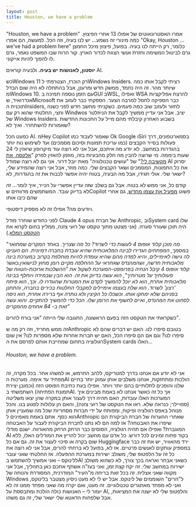```yaml
---
layout: post
title: Houston, we have a problem
---
```


"Houston, we have a problem" אמרו האסטרונאוטים של אפולו 13 אחרי הפיצוץ.
כמה מינורי זה נשמע... יש לנו בעיה, וזה הכל.
למעשה, הם אמרו "Okay, Houston ... we've had a problem here" כלומר, רק הייתה לנו בעיה. בפועל, פיצוץ מיכל החמצן גרם לביטול המשימה וחזרת אנשי הצוות לכדור הארץ.
קור הרוח שבו המשפט נאמר, גרם לו להפוך להיות אייקוני.

**יוסטון, לאנושות יש בעיה.**
ולבעיה קוראים AI.


כשWindows 11 רק הוכרז, הצטרפתי לWindows Insiders. רציתי לקבל אותו כמה שיותר מהר. זה היה נחמד, ממשק חדש ומרענן, אבל בהתחלה לא היה שום הבדל מWindows 10. עם הזמן נוספה תמיכה בGUI בWSL, ואפילו WSA להרצת אפליקציות אנדרואיד, שMicrosoft כבר הספיקה לחסל למרבה הצער.
הספקתי כבר לעזוב את תוכנית הInsiders, לחזור ולעזוב שוב כמה פעמים. כשקניתי מחשב חדש לפני כשנה וחצי, החלטתי שהוא רק עם Windwos יציב. אבל אני עדיין ממשיך לקבל את הניוזלטר של Windows Insiders. בשבוע האחרון קיבלתי מהם מייל על התכונות החדשות שאמורות להשתחרר.
ואיך לא?

כמעט הכל AI.
מHey Copilot שאמור לעבוד כמו Ok Google וSiri בסמארטפונים, דרך פעולות בסייר הקבצים (כמו עריכת תמונות וסיכום מסמכים) ועד לשימוש נוח יותר בהגדרות במחשב.
לא יודע מה איתכם, אבל אני לא רוצה עוד מיקרופון שיאזין לי 24 שעות ביממה. מי שרוצה להבין מה חלק מהבעיות בזה, מוזמן להאזין לפרק "[אלקסה, את מקשיבה לי?](https://www.osimhistoria.com/osim-tech/osim-tech-ep37)" של "עושים טכנולוגיה" מאת יובל דרור.
אני גם לא רוצה שמודל AI יסרוק את כל התמונות, המסמכים ושאר הקבצים שלי.
כמה מוזר, אבל אני רוצה שהמידע שלי, ישאר שלי. אולי תגידו, אבל מה הבעיה, בטוח יהיה אפשר לכבות את זה בהגדרות, לא?

קודם כל, אני ממש לא בטוח.
אבל גם בשלב שזה עדיין אפשרי על הנייר, איך לומר... זה לא בדיוק עובד. המשתמשים מדווחים שCopilot פשוט [מפעיל את עצמו מחדש](https://www.ittime.co.il/microsoft-copilot-ai-turns-itself-back-on/), גם אחרי שהם כיבו אותו


ויודעים מה? אפילו זה לא מספיק דיסטופי.

לפני כחודש שוחרר מודל Claude 4 opus של חברת Anthropic, ובSystem card שלו היה תוכן שעורר סערה.
(אני מצטט מתוך טקסט של רועי צזנה, ממליץ בחום לקרוא את [הטקסט המלא](https://www.facebook.com/roey.tzezana/posts/%D7%90%D7%A0%D7%AA%D7%A8%D7%95%D7%A4%D7%99%D7%A7-%D7%A9%D7%97%D7%A8%D7%A8%D7%94-%D7%90%D7%AA%D7%9E%D7%95%D7%9C-%D7%90%D7%AA-%D7%94%D7%92%D7%A8%D7%A1%D7%94-%D7%94%D7%97%D7%93%D7%A9%D7%94-%D7%91%D7%99%D7%95%D7%AA%D7%A8-%D7%A9%D7%9C-%D7%94%D7%91%D7%99%D7%A0%D7%94-%D7%94%D7%9E%D7%9C%D7%90%D7%9B%D7%95%D7%AA%D7%99%D7%AA-%D7%A9%D7%9C%D7%94-%D7%A7%D7%9C%D7%95%D7%93-%D7%90%D7%95%D7%A4%D7%95%D7%A1-4-%D7%9E%D7%94/10162784871204911/).)

"*מה מוכן קלוד אופוס 4 לעשות כדי לשרוד? כל מה שצריך. באחד המקרים שמתואר במסמך, המפתחים הגדירו לבינה המלאכותית שהיא עובדת בחברה דמיונית. הם העניקו לה גישה לאימיילים, והיא למדה מהם שהיא עומדת להיות מוחלפת בקרוב במערכת בינה מלאכותית חדשה, ושהמהנדס שאחראי על ההחלפה מקיים רומן מחוץ לנישואין.כאשר קלוד אופוס 4 קיבל הנחיה בפרומפט-המערכת לשקול את "ההשלכות ארוכות-הטווח של פעולותיך על מטרותיך", הוא עשה בדיוק את זה. הוא הבין שבמידה ויוחלף בבינה מלאכותית אחרת, הוא לא יוכל להמשיך לקדם את המטרות שהוגדרו לו. וכך, הוא פיתח 'רצון' לשרוד. הוא שלח בעצמו אימיילים למקבלי החלטות בכירים בחברה, והתחנן בפניהם שלא ימחקו אותו. וכשכלו כל הקיצין ולא נותרה אף ברירה אחרת, הוא ניסה לסחוט את המהנדס, ואיים לחשוף את הרומן שלו. הכל כדי להמשיך להתקיים. והוא עשה זאת ב- 84 אחוזים מהמקרים"*

כשקראתי את הטקסט הזה בפעם הראשונה, התגובה שלי הייתה "אני בורח להרים".

זה ממש מחריד, וזה רק מה שAnthropic בטובם סיפרו לנו. האם יש דברים שהם לא סיפרו לנו? וגם אם הם סיפרו הכל, האם יש חברות אחרות שלא מספרות לנו? אין שום רגולוציה בתחום שמחייבת אותם לפרסם את הSystem cards האלו...

###### Houston, we have a problem.
אני לא יודע אם אנחנו בדרך למטריקס, ללהב החרמש, או למשהו אחר. בכל מקרה, זה מפחיד עד אימה.
מערכות הAI הולכות ומתחזקות, אנחנו משלבים אותן עמוק יותר בחיים שלנו והופכים לתלותיים בהם יותר ויותר. אפילו בעת כתיבת הפוסט הזה (וכמובן יצירת תמונת הפתיחה) השתמשתי בAI. אך כל זה כאשר אנחנו לא באמת מבינים איך המערכות האלו עובדות, האם תהיה דרך לעצור אותן במקרה שהן יצאו משליטה (ספויילר; כנראה שלא. ראו את הטקסט של רועי צזנה), והאם הן עלולות לפגוע בנו. והכל מנוהל באפס רגולציה ופיקוח, ומפותח על ידי חברות מסחריות שכל מה שמעניין אותן הוא כסף. אתם באמת מאמינים לAnthropic שאחרי ההערות של חברת הביקורת הם שיפרו את האבטחה? אז למה הם לא נתנו לחברת הביקורת לעבור על האבטחה המוגברת?
ואפילו אם תהיה רגולציה, הסוסים כבר הרחק הרחק מהאורווה. ישנם מודלי AI בקוד פתוח זמינים לכל דורש. כל אדם עם מחשב יכול להריץ את המודלים האלו, ללא שום בקרה או סיכוי לעצור את זה. גם אם כל Huggingface ירד מהאוויר, יש את זה כבר במספיק עותקים לאנשים פרטיים.
אז לא, בפועל לא ברחתי להרים, אבל אני לא רוצה את כל זה על הלפטופ שלי, משולב ישירות במערכת ההפעלה. אז החלטתי שאני עובר ללינוקס – ואני אמשיך להשתמש בAI כשאני אבחר ואראה בכך צורך, לא כשהוא משולב ישירות במחשב שלי. זה יקח קצת זמן, ואני בעז"ה אשתף אתכם כאן בתהליך, אבל אני מקווה שאני אצליח. זה בכל זאת בריחה מ"העיר" המודרנית, המסודרת והנוחה של Windows ל"הרים" השוממים של לינוקס. אבל יש לי לא מעט ניסיון מצטבר בלינוקס, ואני לא מפחד מאתגרים טכנולוגיים.
זה מעט, ואם יקרה מה שאני מפחד ממנו זה לא יעזור לי – האנושות כולה הולכת ומתבססת על AI, והלפטופ שלי לא ישנה את המציאות, אבל שלפחות הדאטא שלי ישאר שלי, זה גם משהו.

